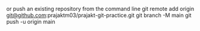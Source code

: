 or push an existing repository from the command line
git remote add origin git@github.com:prajaktm03/prajakt-git-practice.git
git branch -M main
git push -u origin main